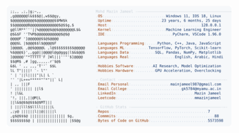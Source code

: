 <picture>
  <source srcset="https://raw.githubusercontent.com/mmazinjameel/mmazinjameel/main/dark_mode.svg?v=1748566343" media="(prefers-color-scheme: dark)">
  <img src="https://raw.githubusercontent.com/mmazinjameel/mmazinjameel/main/light_mode.svg?v=1748566343">
</picture>
